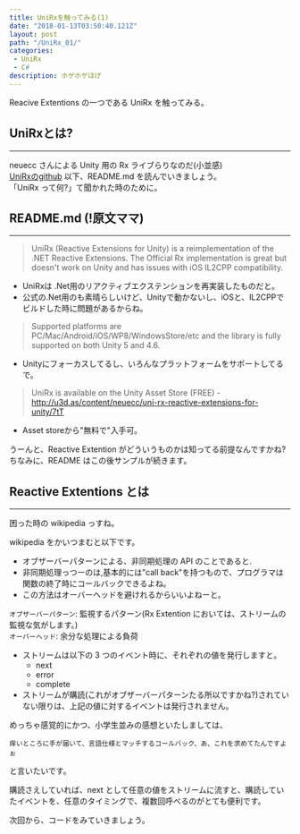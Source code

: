 ```yaml
---
title: UniRxを触ってみる(1)
date: "2018-01-13T03:50:40.121Z"
layout: post
path: "/UniRx_01/"
categories:
 - UniRx
 - C#
description: ホゲホゲほげ
---
```

Reacive Extentions の一つである UniRx を触ってみる。
<!--more-->

## UniRxとは?
---
neuecc さんによる Unity 用の Rx ライブらりなのだ(小並感)    
[UniRxのgithub](https://github.com/neuecc/UniRx)
以下、README.md を読んでいきましょう。    
「UniRx って何?」て聞かれた時のために。

## README.md (!原文ママ)
---    
>UniRx (Reactive Extensions for Unity) is a reimplementation of the .NET Reactive Extensions. The Official Rx implementation is great but doesn't work on Unity and has issues with iOS IL2CPP compatibility.
- UniRxは .Net用のリアクティブエクステンションを再実装したものだと。
- 公式の.Net用のも素晴らしいけど、Unityで動かないし、iOSと、IL2CPPでビルドした時に問題があるからね。

>Supported platforms are PC/Mac/Android/iOS/WP8/WindowsStore/etc and the library is fully supported on both Unity 5 and 4.6.
- Unityにフォーカスしてるし、いろんなプラットフォームをサポートしてるで。


> UniRx is available on the Unity Asset Store (FREE) - http://u3d.as/content/neuecc/uni-rx-reactive-extensions-for-unity/7tT
- Asset storeから"無料で"入手可。

うーんと、Reactive Extention がどういうものかは知ってる前提なんですかね?    
ちなみに、README はこの後サンプルが続きます。

 ## Reactive Extentions とは
 --- 
 困った時の wikipedia っすね。

 wikipedia をかいつまむと以下です。    
     
- オブザーバーパターンによる、非同期処理の API のことであると.
- 非同期処理っつーのは,基本的には"call back"を持つもので、プログラマは関数の終了時にコールバックできるよね。
- この方法はオーバーヘッドを避けれるからいいよねーと。

``オブザーバーパターン``: 監視するパターン(Rx Extention においては、ストリームの監視な気がします。)    
``オーバーヘッド``: 余分な処理による負荷

- ストリームは以下の 3 つのイベント時に、それぞれの値を発行しますと。
    - next
    - error
    - complete
- ストリームが購読(これがオブザーバーパターンたる所以ですかね?)されていない限りは、上記の値に対するイベントは発行されません。    

    
めっちゃ感覚的にかつ、小学生並みの感想といたしましては、    

``痒いところに手が届いて、言語仕様とマッチするコールバック、あ、これを求めてたんですよぉ``   
    
と言いたいです。

購読さえしていれば、next として任意の値をストリームに流すと、購読していたイベントを、任意のタイミングで、複数回呼べるのがとても便利です。

次回から、コードをみていきましょう。